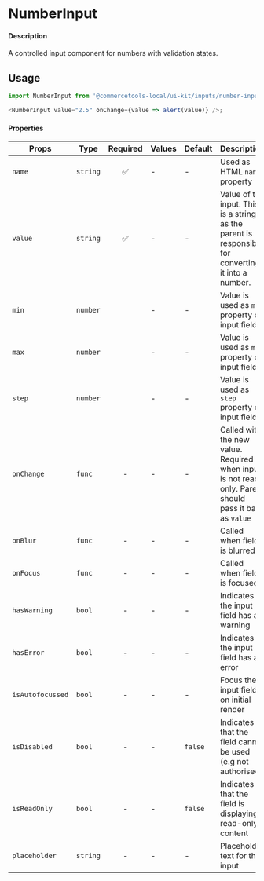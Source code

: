 # NumberInput

#### Description

A controlled input component for numbers with validation states.

## Usage

```js
import NumberInput from '@commercetools-local/ui-kit/inputs/number-input';

<NumberInput value="2.5" onChange={value => alert(value)} />;
```

#### Properties

| Props            | Type     | Required | Values | Default | Description                                                                                            |
| ---------------- | -------- | :------: | ------ | ------- | ------------------------------------------------------------------------------------------------------ |
| `name`           | `string` |    ✅    | -      | -       | Used as HTML `name` property                                                                           |
| `value`          | `string` |    ✅    | -      | -       | Value of the input. This is a string as the parent is responsible for converting it into a number.     |
| `min`            | `number` |          | -      | -       | Value is used as `min` property on input field                                                         |
| `max`            | `number` |          | -      | -       | Value is used as `max` property on input field                                                         |
| `step`           | `number` |          | -      | -       | Value is used as `step` property on input field                                                        |
| `onChange`       | `func`   |    -     | -      | -       | Called with the new value. Required when input is not read only. Parent should pass it back as `value` |
| `onBlur`         | `func`   |    -     | -      | -       | Called when field is blurred                                                                           |
| `onFocus`        | `func`   |    -     | -      | -       | Called when field is focused                                                                           |
| `hasWarning`     | `bool`   |    -     | -      | -       | Indicates the input field has a warning                                                                |
| `hasError`       | `bool`   |    -     | -      | -       | Indicates the input field has an error                                                                 |
| `isAutofocussed` | `bool`   |    -     | -      | -       | Focus the input field on initial render                                                                |
| `isDisabled`     | `bool`   |    -     | -      | `false` | Indicates that the field cannot be used (e.g not authorised)                                           |
| `isReadOnly`     | `bool`   |    -     | -      | `false` | Indicates that the field is displaying read-only content                                               |
| `placeholder`    | `string` |    -     | -      | -       | Placeholder text for the input                                                                         |
